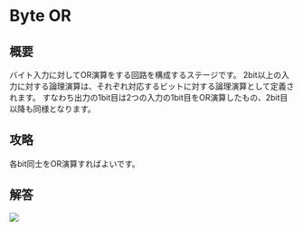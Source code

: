# Byte OR

## 概要

バイト入力に対してOR演算をする回路を構成するステージです。
2bit以上の入力に対する論理演算は、それぞれ対応するビットに対する論理演算として定義されます。
すなわち出力の1bit目は2つの入力の1bit目をOR演算したもの、2bit目以降も同様となります。

## 攻略

各bit同士をOR演算すればよいです。

## 解答

<div class="spoiler">

![](https://gyazo.com/c6ca2ccc0258db01b987159064b3cd5f.png)

</div>